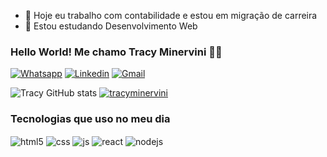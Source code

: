 - 🔭 Hoje eu trabalho com contabilidade e estou em migração de carreira
- 🌱 Estou estudando Desenvolvimento Web

### Hello World! Me chamo Tracy Minervini 🖖🤓

[![Whatsapp](https://img.shields.io/badge/WhatsApp-25D366?style=for-the-badge&logo=whatsapp&logoColor=white)](https://wa.me/67998294500) [![Linkedin](https://img.shields.io/badge/LinkedIn-0077B5?style=for-the-badge&logo=linkedin&logoColor=white)](https://www.linkedin.com/in/tracy-minervini-25a8111a3/) [![Gmail](https://img.shields.io/badge/Gmail-D14836?style=for-the-badge&logo=gmail&logoColor=white)](tracy.dionisio@gmail.com)


![Tracy GitHub stats](https://github-readme-stats.vercel.app/api?username=tracyminervini&show_icons=true&count_private=true&theme=cobalt)
[![ tracyminervini ](https://github-readme-stats.vercel.app/api/top-langs/?username=tracyminervini&hide=html&layout=compact&theme=cobalt)](https://github.com/tracyminervini/)



### Tecnologias que uso no meu dia
<div style="display: inline_block">
  <img align="center" alt="html5" src="https://img.shields.io/badge/HTML5-E34F26?style=for-the-badge&logo=html5&logoColor=white" />
  <img align="center" alt="css" src="https://img.shields.io/badge/CSS3-1572B6?style=for-the-badge&logo=css3&logoColor=white" />
  <img align="center" alt="js" src="https://img.shields.io/badge/JavaScript-F7DF1E?style=for-the-badge&logo=javascript&logoColor=black" />
  <img align="center" alt="react" src="https://img.shields.io/badge/Vue.js-35495E?style=for-the-badge&logo=vue.js&logoColor=4FC08D" />
  <img align="center" alt="nodejs" src="https://img.shields.io/badge/Node.js-43853D?style=for-the-badge&logo=node.js&logoColor=white" />
</div><br/>

